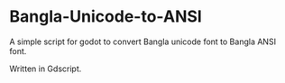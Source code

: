 # Bangla-Unicode-to-ANSI

A simple script for godot to convert Bangla unicode font to Bangla ANSI font.

Written in Gdscript.
